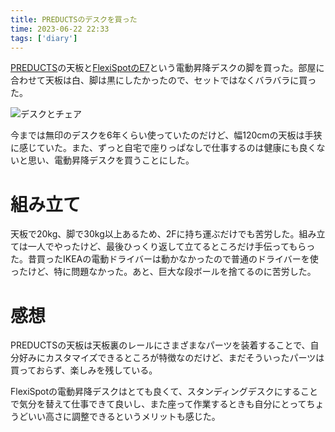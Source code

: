 ```yaml
---
title: PREDUCTSのデスクを買った
time: 2023-06-22 22:33
tags: ['diary']
---
```


[PREDUCTS](https://preducts.jp/)の天板と[FlexiSpotのE7](https://flexispot.jp/e7-set.html)という電動昇降デスクの脚を買った。部屋に合わせて天板は白、脚は黒にしたかったので、セットではなくバラバラに買った。

![デスクとチェア](/posts/517/preducts-desk.jpg)

今までは無印のデスクを6年くらい使っていたのだけど、幅120cmの天板は手狭に感じていた。また、ずっと自宅で座りっぱなしで仕事するのは健康にも良くないと思い、電動昇降デスクを買うことにした。

# 組み立て
天板で20kg、脚で30kg以上あるため、2Fに持ち運ぶだけでも苦労した。組み立ては一人でやったけど、最後ひっくり返して立てるところだけ手伝ってもらった。昔買ったIKEAの電動ドライバーは動かなかったので普通のドライバーを使ったけど、特に問題なかった。あと、巨大な段ボールを捨てるのに苦労した。

# 感想
PREDUCTSの天板は天板裏のレールにさまざまなパーツを装着することで、自分好みにカスタマイズできるところが特徴なのだけど、まだそういったパーツは買っておらず、楽しみを残している。

FlexiSpotの電動昇降デスクはとても良くて、スタンディングデスクにすることで気分を替えて仕事できて良いし、また座って作業するときも自分にとってちょうどいい高さに調整できるというメリットも感じた。
